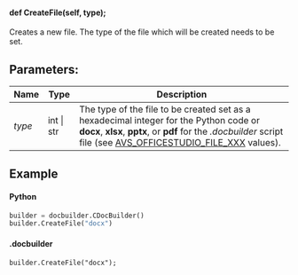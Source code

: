 #### def CreateFile(self, type);

Creates a new file. The type of the file which will be created needs to be set.

## Parameters:

| Name   | Type       | Description                                                                                                                                                                                                                                                              |
| ------ | ---------- | ------------------------------------------------------------------------------------------------------------------------------------------------------------------------------------------------------------------------------------------------------------------------ |
| *type* | int \| str | The type of the file to be created set as a hexadecimal integer for the Python code or **docx**, **xlsx**, **pptx**, or **pdf** for the *.docbuilder* script file (see [AVS\_OFFICESTUDIO\_FILE\_XXX](../../../../Builder%20App/Overview/index.md#format-types) values). |

## Example

#### Python

``` python
builder = docbuilder.CDocBuilder()
builder.CreateFile("docx")
```

#### .docbuilder

```
builder.CreateFile("docx");
```
